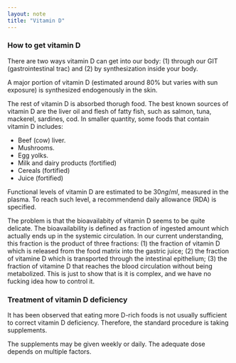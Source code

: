 ```yaml
---
layout: note
title: "Vitamin D"
---
```

### How to get vitamin D

There are two ways vitamin D can get into our body: (1) through our GIT (gastrointestinal trac) and (2) by synthesization inside your body.

A major portion of vitamin D (estimated around 80% but varies with sun exposure) is synthesized endogenously in the skin. 

The rest of vitamin D is absorbed thorugh food.
The best known sources of vitamin D are the liver oil and flesh of fatty fish, such as salmon, tuna, mackerel, sardines, cod.
In smaller quantity, some foods that contain vitamin D includes:
- Beef (cow) liver.
- Mushrooms.
- Egg yolks.
- Milk and dairy products (fortified)
- Cereals (fortified)
- Juice (fortified)

Functional levels of vitamin D are estimated to be $30ng/ml$, measured in the plasma.
To reach such level, a recommendend daily allowance (RDA) is specified.

The problem is that the bioavailabity of vitamin D seems to be quite delicate.
The bioavailability is defined as fraction of ingested amount which actually ends up in the systemic circulation.
In our current understanding, this fraction is the product of three fractions: (1) the fraction of vitamin D which is released from the food matrix into the gastric juice; (2) the fraction of vitamine D which is transported through the intestinal epithelium; (3) the fraction of vitamine D that reaches the blood circulation without being metabolized.
This is just to show that is it is complex, and we have no fucking idea how to control it.

### Treatment of vitamin D deficiency

It has been observed that eating more D-rich foods is not usually sufficient to correct vitamin D deficiency.
Therefore, the standard procedure is taking supplements.

The supplements may be given weekly or daily.
The adequate dose depends on multiple factors.
